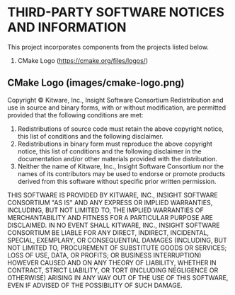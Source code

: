 # THIRD-PARTY SOFTWARE NOTICES AND INFORMATION

This project incorporates components from the projects listed below.
1. CMake Logo (https://cmake.org/files/logos/)

## CMake Logo (images/cmake-logo.png)
Copyright © Kitware, Inc., Insight Software Consortium
Redistribution and use in source and binary forms, with or without modification, are permitted provided that the following conditions are met:

1. Redistributions of source code must retain the above copyright notice, this list of conditions and the following disclaimer.
2. Redistributions in binary form must reproduce the above copyright notice, this list of conditions and the following disclaimer in the documentation and/or other materials provided with the distribution.
3. Neither the name of Kitware, Inc., Insight Software Consortium nor the names of its contributors may be used to endorse or promote products derived from this software without specific prior written permission.

THIS SOFTWARE IS PROVIDED BY KITWARE, INC., INSIGHT SOFTWARE CONSORTIUM "AS IS" AND ANY EXPRESS OR IMPLIED WARRANTIES, INCLUDING, BUT NOT LIMITED TO, THE IMPLIED WARRANTIES OF MERCHANTABILITY AND FITNESS FOR A PARTICULAR PURPOSE ARE DISCLAIMED. IN NO EVENT SHALL KITWARE, INC., INSIGHT SOFTWARE CONSORTIUM BE LIABLE FOR ANY DIRECT, INDIRECT, INCIDENTAL, SPECIAL, EXEMPLARY, OR CONSEQUENTIAL DAMAGES (INCLUDING, BUT NOT LIMITED TO, PROCUREMENT OF SUBSTITUTE GOODS OR SERVICES; LOSS OF USE, DATA, OR PROFITS; OR BUSINESS INTERRUPTION) HOWEVER CAUSED AND ON ANY THEORY OF LIABILITY, WHETHER IN CONTRACT, STRICT LIABILITY, OR TORT (INCLUDING NEGLIGENCE OR OTHERWISE) ARISING IN ANY WAY OUT OF THE USE OF THIS SOFTWARE, EVEN IF ADVISED OF THE POSSIBILITY OF SUCH DAMAGE.
